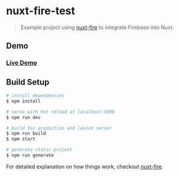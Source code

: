# nuxt-fire-test

> Example project using [nuxt-fire](https://github.com/lupas/nuxt-fire) to integrate Firebase into Nuxt.

## Demo

### [Live Demo](https://nuxt-fire-demo.firebaseapp.com)

## Build Setup

```bash
# install dependencies
$ npm install

# serve with hot reload at localhost:3000
$ npm run dev

# build for production and launch server
$ npm run build
$ npm start

# generate static project
$ npm run generate
```

For detailed explanation on how things work, checkout [nuxt-fire](https://github.com/lupas/nuxt-fire).
